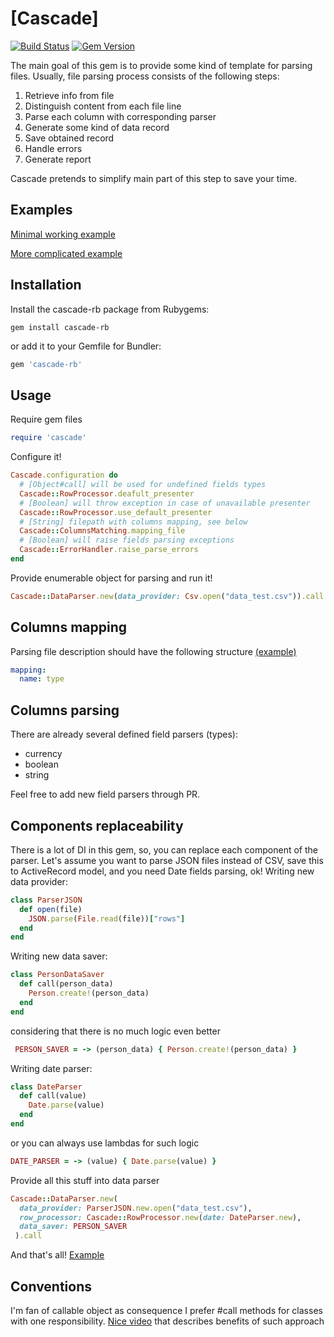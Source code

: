 # [Cascade]

[![Build Status](https://travis-ci.com/ignat-z/cascade.svg?branch=master)](https://travis-ci.com/ignat-z/cascade) [![Gem Version](https://badge.fury.io/rb/cascade-rb.svg)](http://badge.fury.io/rb/cascade-rb)

The main goal of this gem is to provide some kind of template for parsing files.
Usually, file parsing process consists of the following steps:

 1. Retrieve info from file
 2. Distinguish content from each file line
 3. Parse each column with corresponding parser
 4. Generate some kind of data record
 5. Save obtained record
 6. Handle errors
 7. Generate report

Cascade pretends to simplify main part of this step to save your time.

## Examples

[Minimal working example](https://github.com/ignat-zakrevsky/cascade-example)

[More complicated example](https://github.com/ignat-zakrevsky/cascade-example/tree/json-example)

## Installation
Install the cascade-rb package from Rubygems:
```
gem install cascade-rb
```

or add it to your Gemfile for Bundler:
```ruby
gem 'cascade-rb'
```

## Usage
Require gem files
```ruby
require 'cascade'
```

Configure it!
```ruby
Cascade.configuration do
  # [Object#call] will be used for undefined fields types
  Cascade::RowProcessor.deafult_presenter
  # [Boolean] will throw exception in case of unavailable presenter
  Cascade::RowProcessor.use_default_presenter
  # [String] filepath with columns mapping, see below
  Cascade::ColumnsMatching.mapping_file
  # [Boolean] will raise fields parsing exceptions
  Cascade::ErrorHandler.raise_parse_errors
end
```

Provide enumerable object for parsing and run it!
```ruby
Cascade::DataParser.new(data_provider: Csv.open("data_test.csv")).call
```

## Columns mapping
Parsing file description should have the following structure [(example)](https://github.com/ignat-zakrevsky/cascade-example/blob/master/columns_mapping.yml)
```yaml
mapping:
  name: type
```

## Columns parsing
There are already several defined field parsers (types):

- currency
- boolean
- string

Feel free to add new field parsers through PR.

## Components replaceability
There is a lot of DI in this gem, so, you can replace each component of the parser. Let's assume you want to parse JSON files instead of CSV, save this to ActiveRecord model, and you need Date fields parsing, ok!
Writing new data provider:
```ruby
class ParserJSON
  def open(file)
    JSON.parse(File.read(file))["rows"]
  end
end
```
Writing new data saver:
```ruby
class PersonDataSaver
  def call(person_data)
    Person.create!(person_data)
  end
end
```
considering that there is no much logic even better
```ruby
 PERSON_SAVER = -> (person_data) { Person.create!(person_data) }
```
Writing date parser:
```ruby
class DateParser
  def call(value)
    Date.parse(value)
  end
end
```
or you can always use lambdas for such logic
```ruby
DATE_PARSER = -> (value) { Date.parse(value) }
```
Provide all this stuff into data parser
```ruby
Cascade::DataParser.new(
  data_provider: ParserJSON.new.open("data_test.csv"),
  row_processor: Cascade::RowProcessor.new(date: DateParser.new),
  data_saver: PERSON_SAVER
 ).call
```
And that's all!
[Example](https://github.com/ignat-zakrevsky/cascade-example/blob/json-example/main.rb)
## Conventions
I'm fan of callable object as consequence I prefer #call methods for classes with one responsibility. [Nice video](http://www.rubytapas.com/episodes/35-Callable) that describes benefits of such approach
